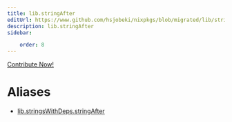 ```yaml
---
title: lib.stringAfter
editUrl: https://www.github.com/hsjobeki/nixpkgs/blob/migrated/lib/strings-with-deps.nix#L84C17
description: lib.stringAfter
sidebar:

    order: 8
---
```


<a href="https://www.github.com/hsjobeki/nixpkgs/blob/migrated/lib/strings-with-deps.nix#L84C17">Contribute Now!</a>


# Aliases

- [lib.stringsWithDeps.stringAfter](/nix-doc-comments/reference/lib/stringswithdeps/lib-stringswithdeps-stringafter)


